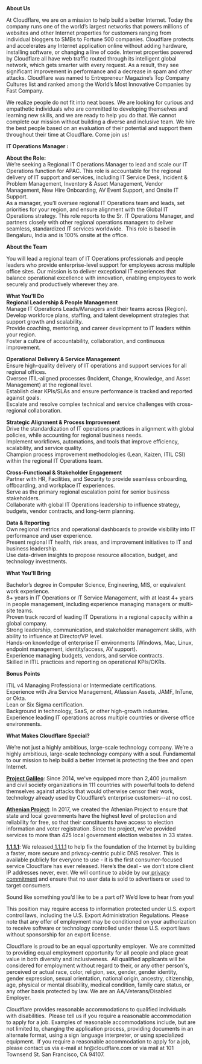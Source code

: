 <div class="content-intro">
	<div><strong>About Us</strong></div>
	<div>
		<p>At Cloudflare, we are on a mission to help build a better Internet. Today the company runs one of the world’s largest networks that powers millions of websites and other Internet properties for customers ranging from individual bloggers to SMBs to Fortune 500 companies. Cloudflare protects and accelerates any Internet application online without adding hardware, installing software, or changing a line of code. Internet properties powered by Cloudflare all have web traffic routed through its intelligent global network, which gets smarter with every request. As a result, they see significant improvement in performance and a decrease in spam and other attacks. Cloudflare was named to Entrepreneur Magazine’s Top Company Cultures list and ranked among the World’s Most Innovative Companies by Fast Company.&nbsp;</p>
		<p><span style="font-weight: 400;">We realize people do not fit into neat boxes. We are looking for curious and empathetic individuals who are committed to developing themselves and learning new skills, and we are ready to help you do that. We cannot complete our mission without building a diverse and inclusive team. We hire the best people based on an evaluation of their potential and support them throughout their time at Cloudflare. Come join us!&nbsp;</span></p>
	</div>
</div>
<p><strong>IT Operations Manager :</strong></p>
<p><strong>About the Role:</strong><br>We’re seeking a Regional IT Operations Manager to lead and scale our IT Operations function for APAC. This role is accountable for the regional delivery of IT support and services, including IT Service Desk, Incident &amp; Problem Management, Inventory &amp; Asset Management, Vendor Management, New Hire Onboarding, AV Event Support, and Onsite IT Support.<br>As a manager, you’ll oversee regional IT Operations team and leads, set priorities for your region, and ensure alignment with the Global IT Operations strategy. This role reports to the Sr. IT Operations Manager, and partners closely with other regional operations managers to deliver seamless, standardized IT services worldwide. &nbsp;This role is based in Bengaluru, India and is 100% onsite at the office.</p>
<p><strong>About the Team</strong></p>
<p>You will lead a regional team of IT Operations professionals and people leaders who provide enterprise-level support for employees across multiple office sites. Our mission is to deliver exceptional IT experiences that balance operational excellence with innovation, enabling employees to work securely and productively wherever they are.</p>
<p><strong>What You'll Do</strong><br><strong>Regional Leadership &amp; People Management</strong><br>Manage IT Operations Leads/Managers and their teams across [Region].<br>Develop workforce plans, staffing, and talent development strategies that support growth and scalability.<br>Provide coaching, mentoring, and career development to IT leaders within your region.<br>Foster a culture of accountability, collaboration, and continuous improvement.</p>
<p><strong>Operational Delivery &amp; Service Management</strong><br>Ensure high-quality delivery of IT operations and support services for all regional offices.<br>Oversee ITIL-aligned processes (Incident, Change, Knowledge, and Asset Management) at the regional level.<br>Establish clear KPIs/SLAs and ensure performance is tracked and reported against goals.<br>Escalate and resolve complex technical and service challenges with cross-regional collaboration.</p>
<p><strong>Strategic Alignment &amp; Process Improvement</strong><br>Drive the standardization of IT operations practices in alignment with global policies, while accounting for regional business needs.<br>Implement workflows, automations, and tools that improve efficiency, scalability, and service quality.<br>Champion process improvement methodologies (Lean, Kaizen, ITIL CSI) within the regional IT Operations team.</p>
<p><strong>Cross-Functional &amp; Stakeholder Engagement</strong><br>Partner with HR, Facilities, and Security to provide seamless onboarding, offboarding, and workplace IT experiences.<br>Serve as the primary regional escalation point for senior business stakeholders.<br>Collaborate with global IT Operations leadership to influence strategy, budgets, vendor contracts, and long-term planning.</p>
<p><strong>Data &amp; Reporting</strong><br>Own regional metrics and operational dashboards to provide visibility into IT performance and user experience.<br>Present regional IT health, risk areas, and improvement initiatives to IT and business leadership.<br>Use data-driven insights to propose resource allocation, budget, and technology investments.</p>
<p><strong>What You'll Bring</strong></p>
<p>Bachelor’s degree in Computer Science, Engineering, MIS, or equivalent work experience.<br>8+ years in IT Operations or IT Service Management, with at least 4+ years in people management, including experience managing managers or multi-site teams.<br>Proven track record of leading IT Operations in a regional capacity within a global company.<br>Strong leadership, communication, and stakeholder management skills, with ability to influence at Director/VP level.<br>Hands-on knowledge of enterprise IT environments (Windows, Mac, Linux, endpoint management, identity/access, AV support).<br>Experience managing budgets, vendors, and service contracts.<br>Skilled in ITIL practices and reporting on operational KPIs/OKRs.</p>
<p><strong>Bonus Points</strong></p>
<p>ITIL v4 Managing Professional or Intermediate certifications.<br>Experience with Jira Service Management, Atlassian Assets, JAMF, InTune, or Okta.<br>Lean or Six Sigma certification.<br>Background in technology, SaaS, or other high-growth industries.<br>Experience leading IT operations across multiple countries or diverse office environments.</p>
<div class="content-conclusion">
	<p><strong>What Makes Cloudflare Special?</strong></p>
	<p><span style="font-weight: 400;">We’re not just a highly ambitious, large-scale technology company. We’re a highly ambitious, large-scale technology company with a soul. Fundamental to our mission to help build a better Internet is protecting the free and open Internet.</span></p>
	<p><a href="https://blog.cloudflare.com/protecting-free-expression-online/"><strong>Project Galileo</strong></a><span style="font-weight: 400;">: Since 2014, we've equipped more than 2,400 journalism and civil society organizations in 111 countries with powerful tools to defend themselves against attacks that would otherwise censor their work, technology already used by Cloudflare’s enterprise customers--at no cost.</span></p>
	<p><strong><a href="https://www.cloudflare.com/athenian/">Athenian Project</a></strong><span style="font-weight: 400;">: In 2017, we created the Athenian Project to ensure that state and local governments have the highest level of protection and reliability for free, so that their constituents have access to election information and voter registration. Since the project, we've provided services to more than 425 local government election websites in 33 states.</span></p>
	<p><a href="https://1.1.1.1/"><strong>1.1.1.1</strong></a><span style="font-weight: 400;">: We released</span><a href="https://1.1.1.1/"> <span style="font-weight: 400;">1.1.1.1</span></a><span style="font-weight: 400;"> to help fix the foundation of the Internet by building a faster, more secure and privacy-centric public DNS resolver. This is available publicly for everyone to use - it is the first consumer-focused service Cloudflare has ever released. Here’s the deal - we don’t store client IP addresses never, ever. We will continue to abide by our</span><a href="https://developers.cloudflare.com/1.1.1.1/privacy/public-dns-resolver"> privacy commitment</a><span style="font-weight: 400;"> and ensure that no user data is sold to advertisers or used to target consumers.</span></p>
	<p><span style="font-weight: 400;">Sound like something you’d like to be a part of? We’d love to hear from you!</span></p>
	<p><span style="font-weight: 400;">This position may require access to information protected under U.S. export control laws, including the U.S. Export Administration Regulations. Please note that any offer of employment may be conditioned on your authorization to receive software or technology controlled under these U.S. export laws without sponsorship for an export license.</span></p>
	<p><span style="font-weight: 400;">Cloudflare is proud to be an equal opportunity employer. &nbsp;We are committed to providing equal employment opportunity for all people and place great value in both diversity and inclusiveness. &nbsp;All qualified applicants will be considered for employment without regard to their, or any other person's, perceived or actual</span> <span style="font-weight: 400;">race, color, religion, sex, gender, gender identity, gender expression, sexual orientation, national origin, ancestry, citizenship, age, physical or mental disability, medical condition, family care status, or any other basis protected by law. </span><span style="font-weight: 400;">We are an AA/Veterans/Disabled Employer.</span></p>
	<p><span style="font-weight: 400;">Cloudflare provides reasonable accommodations to qualified individuals with disabilities. &nbsp;Please tell us if you require a reasonable accommodation to apply for a job. Examples of reasonable accommodations include, but are not limited to, changing the application process, providing documents in an alternate format, using a sign language interpreter, or using specialized equipment. &nbsp;If you require a reasonable accommodation to apply for a job, please contact us via e-mail at </span><span style="font-weight: 400;">hr@cloudflare.com</span><span style="font-weight: 400;"> or via mail at 101 Townsend St. San Francisco, CA 94107.</span></p>
</div>